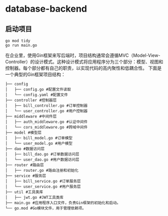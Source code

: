 # database-backend

## 启动项目
```
go mod tidy
go run main.go
```

在企业里，使用Gin框架来写后端时，项目结构通常会遵循MVC（Model-View-Controller）的设计模式。这种设计模式将应用程序分为三个部分：模型、视图和控制器。每个部分都有自己的职责，以实现代码的高内聚性和低耦合性。
下面是一个典型的Gin框架项目结构：
```
├── config
│   ├── config.go #配置文件读取
│   └── config.yaml #配置文件
├── controller #控制器层
│   ├── bill_controller.go #订单控制器
│   └── user_controller.go #用户控制器
├── middleware #中间件层
│   ├── auth_middleware.go #认证中间件
│   └── cors_middleware.go #跨域中间件
├── model #模型层
│   ├── bill_model.go #订单模型
│   └── user_model.go #用户模型
├── dao #数据访问层
│   ├── bill_dao.go #订单数据访问层
│   └── user_dao.go #用户数据访问层
├── router #路由层
│   ├── router.go #路由注册和初始化
├── service #服务层
│   ├── bill_service.go #订单服务层
│   └── user_service.go #用户服务层
├── util #工具类库
│   ├── jwt.go #JWT工具类库
├── main.go #应用程序入口文件，负责Gin框架的初始化和启动。
└── go.mod #Go模块文件，用于管理依赖项。
```
